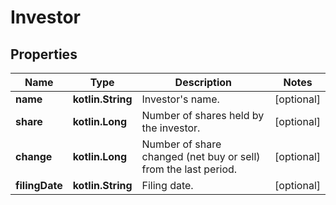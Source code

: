 
# Investor

## Properties
Name | Type | Description | Notes
------------ | ------------- | ------------- | -------------
**name** | **kotlin.String** | Investor&#39;s name. |  [optional]
**share** | **kotlin.Long** | Number of shares held by the investor. |  [optional]
**change** | **kotlin.Long** | Number of share changed (net buy or sell) from the last period. |  [optional]
**filingDate** | **kotlin.String** | Filing date. |  [optional]



